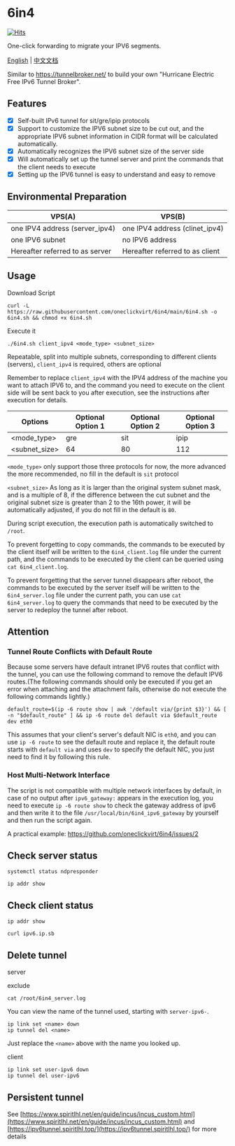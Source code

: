 # 6in4

[![Hits](https://hits.seeyoufarm.com/api/count/incr/badge.svg?url=https%3A%2F%2Fgithub.com%2Foneclickvirt%2F6in4&count_bg=%2379C83D&title_bg=%23555555&icon=&icon_color=%23E7E7E7&title=hits&edge_flat=false)](https://hits.seeyoufarm.com)

One-click forwarding to migrate your IPV6 segments.

[English](README.md) | [中文文档](README_zh.md)

Similar to https://tunnelbroker.net/ to build your own "Hurricane Electric Free IPv6 Tunnel Broker".

## Features

- [x] Self-built IPv6 tunnel for sit/gre/ipip protocols
- [x] Support to customize the IPV6 subnet size to be cut out, and the appropriate IPV6 subnet information in CIDR format will be calculated automatically.
- [x] Automatically recognizes the IPV6 subnet size of the server side
- [x] Will automatically set up the tunnel server and print the commands that the client needs to execute
- [x] Setting up the IPV6 tunnel is easy to understand and easy to remove

## Environmental Preparation

| VPS(A) | VPS(B) |
| --------|--------|
| one IPV4 address (server_ipv4) | one IPV4 address (clinet_ipv4) |
| one IPV6 subnet | no IPV6 address |
| Hereafter referred to as server | Hereafter referred to as client |

## Usage

Download Script

```
curl -L https://raw.githubusercontent.com/oneclickvirt/6in4/main/6in4.sh -o 6in4.sh && chmod +x 6in4.sh
```

Execute it

```
./6in4.sh client_ipv4 <mode_type> <subnet_size> 
```

Repeatable, split into multiple subnets, corresponding to different clients (servers), ```client_ipv4``` is required, others are optional

Remember to replace ```client_ipv4``` with the IPV4 address of the machine you want to attach IPV6 to, and the command you need to execute on the client side will be sent back to you after execution, see the instructions after execution for details.

| Options | Optional Option 1 | Optional Option 2 | Optional Option 3 |
|--------|--------|--------|--------|
| <mode_type> | gre | sit | ipip |
| <subnet_size> | 64 | 80 | 112 |

```<mode_type>``` only support those three protocols for now, the more advanced the more recommended, no fill in the default is ```sit``` protocol

```<subnet_size>``` As long as it is larger than the original system subnet mask, and is a multiple of 8, if the difference between the cut subnet and the original subnet size is greater than 2 to the 16th power, it will be automatically adjusted, if you do not fill in the default is ```80```.

During script execution, the execution path is automatically switched to ```/root```.

To prevent forgetting to copy commands, the commands to be executed by the client itself will be written to the ```6in4_client.log``` file under the current path, and the commands to be executed by the client can be queried using ```cat 6in4_client.log```.

To prevent forgetting that the server tunnel disappears after reboot, the commands to be executed by the server itself will be written to the ```6in4_server.log``` file under the current path, you can use ```cat 6in4_server.log``` to query the commands that need to be executed by the server to redeploy the tunnel after reboot.

## Attention

### Tunnel Route Conflicts with Default Route

Because some servers have default intranet IPV6 routes that conflict with the tunnel, you can use the following command to remove the default IPV6 routes.(The following commands should only be executed if you get an error when attaching and the attachment fails, otherwise do not execute the following commands lightly.)

```
default_route=$(ip -6 route show | awk '/default via/{print $3}') && [ -n "$default_route" ] && ip -6 route del default via $default_route dev eth0
```

This assumes that your client's server's default NIC is ```eth0```, and you can use ```ip -6 route``` to see the default route and replace it, the default route starts with ``default via`` and uses ``dev`` to specify the default NIC, you just need to find it by following this rule.

### Host Multi-Network Interface

The script is not compatible with multiple network interfaces by default, in case of no output after ```ipv6_gateway:``` appears in the execution log, you need to execute ```ip -6 route show``` to check the gateway address of ipv6 and then write it to the file ```/usr/local/bin/6in4_ipv6_gateway``` by yourself and then run the script again.

A practical example: https://github.com/oneclickvirt/6in4/issues/2

## Check server status

```
systemctl status ndpresponder
```

```
ip addr show
```

## Check client status

```
ip addr show
```

```
curl ipv6.ip.sb
```

## Delete tunnel

server

exclude

```
cat /root/6in4_server.log
```

You can view the name of the tunnel used, starting with ```server-ipv6-```.

```
ip link set <name> down
ip tunnel del <name>
```

Just replace the ```<name>``` above with the name you looked up.

client

```
ip link set user-ipv6 down
ip tunnel del user-ipv6
```

## Persistent tunnel

See [https://www.spiritlhl.net/en/guide/incus/incus_custom.html](https://www.spiritlhl.net/en/guide/incus/incus_custom.html) and [https://ipv6tunnel.spiritlhl.top/](https://ipv6tunnel.spiritlhl.top/) for more details
